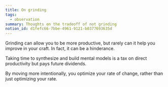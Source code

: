 ```yaml
---
title: On grinding
tags:
  - observation
summary: Thoughts on the tradeoff of not grinding
notion_id: d1fefc66-7bbe-4961-9121-b0377693635d
---
```

Grinding can allow you to be more productive, but rarely can it help you improve in your craft. In fact, it can be a hinderance.

Taking time to synthesize and build mental models is a tax on direct productivity but pays future dividends.

By moving more intentionally, you optimize your rate of change, rather than just optimizing your rate.

